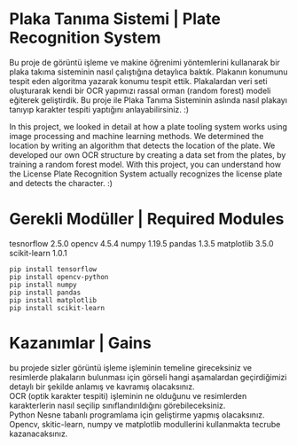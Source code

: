 # Plaka Tanıma Sistemi | Plate Recognition System

Bu proje de görüntü işleme ve makine öğrenimi yöntemlerini kullanarak bir plaka takıma sisteminin nasıl çalıştığına detaylıca baktık. Plakanın konumunu tespit eden algoritma yazarak konumu tespit ettik. Plakalardan veri seti oluşturarak kendi bir OCR yapımızı rassal orman (random forest) modeli eğiterek geliştirdik. Bu proje ile Plaka Tanıma Sisteminin aslında nasıl plakayı tanıyıp karakter tespiti yaptığını anlayabilirsiniz. :)

In this project, we looked in detail at how a plate tooling system works using image processing and machine learning methods. We determined the location by writing an algorithm that detects the location of the plate. We developed our own OCR structure by creating a data set from the plates, by training a random forest model. With this project, you can understand how the License Plate Recognition System actually recognizes the license plate and detects the character. :)

# Gerekli Modüller | Required Modules
tesnorflow 2.5.0
opencv 4.5.4
numpy 1.19.5
pandas 1.3.5
matplotlib 3.5.0
scikit-learn 1.0.1
```
pip install tensorflow
pip install opencv-python
pip install numpy
pip install pandas
pip install matplotlib
pip install scikit-learn
```

# Kazanımlar | Gains

bu projede sizler görüntü işleme işleminin temeline gireceksiniz ve resimlerde plakaların bulunması için görseli hangi aşamalardan geçirdiğimizi detaylı bir şekilde anlamış ve kavramış olacaksınız. <br>
OCR (optik karakter tespiti) işleminin ne olduğunu ve resimlerden karakterlerin nasıl seçilip sınıflandırıldığını görebileceksiniz.<br>
Python Nesne tabanlı programlama için geliştirme yapmış olacaksınız.<br>
Opencv, skitic-learn, numpy ve matplotlib modullerini kullanmakta tecrube kazanacaksınız.<br>
